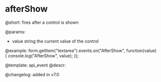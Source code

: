 afterShow
=============

@short: fires after a control is shown
 

@params:
- value     string     the current value of the control



@example:
form.getItem("textarea").events.on("AfterShow", function(value) {
    console.log("AfterShow", value);
});


@template: api_event
@descr:


@changelog: added in v7.0